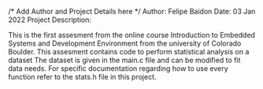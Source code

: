 /* Add Author and Project Details here */
Author: Felipe Baidon
Date: 03 Jan 2022
Project Description:

This is the first assesment from the online course Introduction to Embedded Systems and Development
Environment from the university of Colorado Boulder. 
This assesment contains code to perform statistical analysis on a dataset 
The dataset is given in the main.c file and can be modified to fit data needs.
For specific documentation regarding how to use every function refer to the
stats.h file in this project.
